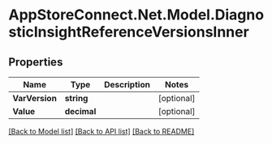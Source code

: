 # AppStoreConnect.Net.Model.DiagnosticInsightReferenceVersionsInner

## Properties

Name | Type | Description | Notes
------------ | ------------- | ------------- | -------------
**VarVersion** | **string** |  | [optional] 
**Value** | **decimal** |  | [optional] 

[[Back to Model list]](../README.md#documentation-for-models) [[Back to API list]](../README.md#documentation-for-api-endpoints) [[Back to README]](../README.md)


